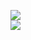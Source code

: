 [![](https://img.shields.io/badge/Made%20With-Github%20Spray-lightgrey.svg?style=for-the-badge&logo=github)](https://github.com/Annihil/github-spray#4765)  
[![](https://i.imgur.com/2DrTn0Z.gif)](https://github.com/Annihil/github-spray)